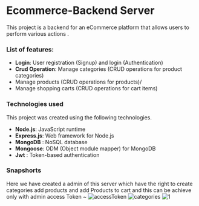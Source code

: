 # Ecommerce-Backend Server

This project is a backend for an eCommerce platform that allows users to perform various actions .





### List of features:
  - **Login**:   User registration (Signup) and login (Authentication)
  - **Crud Operation**:  Manage categories (CRUD operations for product categories)
  - Manage products (CRUD operations for products)/
  - Manage shopping carts (CRUD operations for cart items)
  
  

###  Technologies used

This project was created using the following technologies.
 - **Node.js**: JavaScript runtime 
  - **Express.js**: Web framework for Node.js
  - **MongoDB** : NoSQL database
  - **Mongoose**:  ODM (Object module mapper) for MongoDB
  - **Jwt** :  Token-based authentication
###  Snapshorts
Here we have created a admin of this server which have the right to create categories add products and add Products to cart
and this can be achieve only with admin access Token
   ~ ![accessToken](https://github.com/user-attachments/assets/9b0cd976-ee9c-464e-9256-84c30b1b422b)
![categories](https://github.com/user-attachments/assets/4f91652d-a309-4160-a3dc-16d77905c134)
![1](https://github.com/user-attachments/assets/8b9a5c89-acd1-403e-9e8e-9d75e16820ae)



